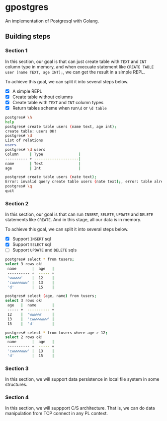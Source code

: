 # gpostgres
An implementation of Postgresql with Golang.

## Building steps
### Section 1

In this section, our goal is that can just create table with `TEXT` and `INT` column type in memory, and when execuate statement like `CREATE TABLE user (name TEXT, age INT);`, we can get the result in a simple REPL.

To achieve this goal, we can split it into several steps below.

- [x] A simple REPL
- [x] Create table without columns
- [x] Create table with `TEXT` and `INT` column types
- [x] Return tables scheme when run`\d` or `\d table`

```bash
postgres# \h
help
postgres# create table users (name text, age int);
create table: users OK!
postgres# \d
List of relations
users
postgres# \d users
Column     | Type                |
---------- + --------------------|
name       | Text                |
age        | Int                 |

postgres# create table users (nate text);
Error: invalid query create table users (nate text);, error: table already existed
postgres# \q  
quit
```
### Section 2

In this section, our goal is that can run `INSERT`, `SELETE`, `UPDATE` and `DELETE` statements like `CREATE`. And in this stage, all our data is in memory.

To achieve this goal, we can split it into several steps below.

- [x] Support `INSERT` sql
- [x] Support `SELECT` sql
- [ ] Support `UPDATE` and `DELETE` sqls

```bash
postgres# select * from tusers;
select 3 rows ok!
 name       |  age   | 
 ---------- +  ----- + 
 'wwwww'    |  12    | 
 'cwwwwwww' |  13    | 
 'd'        |  15    | 

postgres# select (age, name) from tusers;
select 3 rows ok!
 age   |  name       | 
 ----- +  ---------- + 
 12    |  'wwwww'    | 
 13    |  'cwwwwwww' | 
 15    |  'd'        | 

postgres# select * from tusers where age > 12;
select 2 rows ok!
 name       |  age   | 
 ---------- +  ----- + 
 'cwwwwwww' |  13    | 
 'd'        |  15    | 
 ```

### Section 3

In this section, we will support data persistence in local file system in some structures.

### Section 4

In this section, we will suppport C/S architecture. That is, we can do data manipulation from TCP connect in any PL context.
